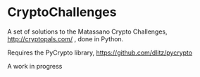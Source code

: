 CryptoChallenges
================

A set of solutions to the Matassano Crypto Challenges, http://cryptopals.com/ ,  done in Python.

Requires the PyCrypto library, https://github.com/dlitz/pycrypto 

A work in progress
